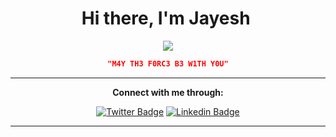 <h1 align="center">Hi there, I'm <aef="https://twitter.com/jayeshpuri_21" target="_blank">Jayesh</a> <img /></h1> 
<div align="center">

<div align="center"; height=20px; width=50%; >
  <a href="https://www.youtube.com/watch?v=dQw4w9WgXcQ" target="_blank">
    <img src="https://count.getloli.com/@:dexter0?name=%3Adexter0&theme=booru-r6gdrawfriends&padding=7&offset=20&align=top&scale=1&pixelated=1&darkmode=auto&num=11092025&prefix=0" />
  </a>

  
</div>
  
```json
"M4Y TH3 F0RC3 B3 W1TH Y0U"
```

<hr>
<p><b>Connect with me through:</b></p>

[![Twitter Badge](https://img.shields.io/badge/-Jayesh-black?style=flat-square&logo=x&logoColor=white&link=https://twitter.com/0x1622)](https://x.com/jayeshpuri_21)
[![Linkedin Badge](https://img.shields.io/badge/-Jayesh-blue?style=flat-square&logo=Linkedin&logoColor=white&link=https://www.linkedin.com/in/shriramdhumal/)](https://www.linkedin.com/in/jayeshpuri/)



<hr>



